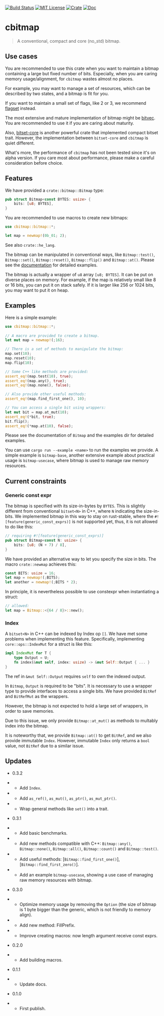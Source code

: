 [![Build Status](https://github.com/Halifuda/cbitmap/workflows/Rust/badge.svg)](https://github.com/Halifuda/cbitmap/actions)
[![MIT License](https://img.shields.io/badge/License-MIT-yellow.svg)](https://opensource.org/licenses/MIT)
[![Crate](https://img.shields.io/crates/v/cbitmap.svg)](https://crates.io/crates/cbitmap)
[![Doc](https://docs.rs/cbitmap/badge.svg)](https://docs.rs/cbitmap)

# cbitmap
  
   > A conventional, compact and core (no_std) bitmap.
  
## Use cases

 You are recommended to use this crate when you want to
 maintain a bitmap containing a large but fixed number of bits. 
 Especially, when you are caring memory usage/alignment, for 
 `cbitmap` wastes almost no places.

 For example, you may want to manage a set of resources, which
 can be described by two states, and a bitmap is fit for you.

 If you want to maintain a small set of flags, like 2 or 3, we
 recommend [flagset](https://crates.io/crates/flagset) instead.

 The most extensive and mature implementation of bitmap might be 
 [bitvec](https://crates.io/crates/bitvec). You are recommended
 to use it if you are caring about maturity. 

 Also, [bitset-core](https://crates.io/crates/bitset-core) is 
 another powerful crate that implemented compact bitset trait. 
 However, the implementation between `bitset-core` and `cbitmap` 
 is quiet different. 
 
 What's more, the performance of `cbitmap` has not been tested 
 since it's on alpha version. If you care most about performance, 
 please make a careful consideration before choice.
  
## Features

 We have provided a `crate::bitmap::Bitmap` type:

 ```rust
 pub struct Bitmap<const BYTES: usize> {
     bits: [u8; BYTES],
 }
 ```
  
 You are recommended to use macros to create new bitmaps:

 ```rust
 use cbitmap::bitmap::*;
 
 let map = newmap!(0b_01; 2);
 ```

 See also `crate::he_lang`.

  The bitmap can be manipulated in conventional ways, like
  `Bitmap::test()`,
  `Bitmap::set()`,
  `Bitmap::reset()`,
  `Bitmap::flip()` and
  `Bitmap::at()`.
  Please see the [documentation](https://docs.rs/cbitmap) for 
  detailed examples.
  
  The bitmap is actually a wrapper of `u8` array `[u8; BYTES]`.
  It can be put on diverse places on memory. For example, if 
  the map is relatively small like 8 or 16 bits,
  you can put it on stack safely. If it is larger like 256 or
  1024 bits, you may want to put it on heap.
  
## Examples

  Here is a simple example:

  ```rust
  use cbitmap::bitmap::*;
   
  // A macro are provided to create a bitmap.
  let mut map = newmap!(;16);
  
  // There is a set of methods to manipulate the bitmap:
  map.set(10);
  map.reset(10);
  map.flip(10);
  
  // Some C++ like methods are provided:
  assert_eq!(map.test(10), true);
  assert_eq!(map.any(), true);
  assert_eq!(map.none(), false);
  
  // Also provide other useful methods:
  assert_eq!(map.find_first_one(), 10);
 
  // You can access a single bit using wrappers:
  let mut bit = map.at_mut(10);
  assert_eq!(*bit, true);
  bit.flip();
  assert_eq!(*map.at(10), false);
  ```

  Please see the documentation of `Bitmap` and
  the examples dir for detailed examples.
  
  You can use `cargo run --example <name>` to run the examples we
  provide. A simple example is `bitmap-base`, another extensive 
  example about practical usage is `bitmap-usecase`, where bitmap 
  is used to manage raw memory resources.
  
## Current constraints

### Generic const expr

  The bitmap is specified with its size-in-bytes by `BYTES`. This
  is slightly different from conventional `bitset<N>` in C++,
  where `N` indicating the size-in-bits. We implemented bitmap
  in this way to stay on rust-stable, where the
  `#![feature(generic_const_exprs)]` is not supported yet, thus,
  it is not allowed to do like this:

  ```rust
  // requiring #![feature(generic_const_exprs)]
  pub struct Bitmap<const N: usize> {
      bits: [u8; (N + 7) / 8],
  }
  ```

  We have provided an alternative way to let you specify the size
  in bits. The macro `crate::newmap` achieves this:

  ```rust
  const BITS: usize = 16;
  let map = newmap!(;BITS);
  let another = newmap!(;BITS * 2);
  ```

  In principle, it is nevertheless possible to use constexpr when 
  instantiating a struct:

  ```rust
  // allowed:
  let map = Bitmap::<{64 / 8}>::new();
  ```
  
### Index

  A `bitset<N>` in C++ can be indexed by Index op `[]`. We have
  met some problems when implementing this feature. Specifically,
  implementing `core::ops::IndexMut` for a struct is like this:

  ```rust
  impl IndexMut for T {
      type Output = U;
      fn index(&mut self, index: usize) -> &mut Self::Output { ... }
  }
  ```

  The ref in `&mut Self::Output` requires `self` to own the indexed output.
  
  In `Bitmap`, `Output` is required to be "bits".
  It is necessary to use a wrapper type to provide interfaces to
  access a single bits. We have provided `BitRef` and
  `BitRefMut` as the wrappers.
  
  However, the bitmap is not expected to hold a large set of wrappers,
  in order to save memories.
  
  Due to this issue, we only provide  `Bitmap::at_mut()` as methods
  to multably index into the bitmap.

  It is noteworthy that, we provide `Bitmap::at()` to get `BitRef`, and 
  we also provide immutable `Index`. However, immutable `Index` only 
  returns a `bool` value, not `BitRef` due to a similar issue.
 
 ## Updates
 
 - 0.3.2
 - - Add `Index`.
 - - Add `as_ref()`, `as_mut()`, `as_ptr()`, `as_mut_ptr()`.
 - - Wrap general methods like `set()` into a trait.

 - 0.3.1
 - - Add basic benchmarks.
 - - Add new methods compatible with C++: `Bitmap::any()`, 
 `Bitmap::none()`, `Bitmap::all()`, 
 `Bitmap::count()` and `Bitmap::test()`.
 - - Add useful methods: [`Bitmap::find_first_one()`], 
 [`Bitmap::find_first_zero()`].
 - - Add an example `bitmap-usecase`, showing a use case of managing raw
 memory resources with bitmap.
 
 - 0.3.0
 - - Optimize memory usage by removing the `Option` (the size of bitmap 
 is 1 byte bigger than the generic, which is not friendly to memory align).
 - - Add new method: FillPrefix.
 - - Improve creating macros: now length argument receive const exprs.
 
 - 0.2.0
 - - Add building macros.
 
 - 0.1.1
 - - Update docs.
 
 - 0.1.0 
 - - First publish.